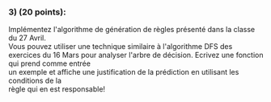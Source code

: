 ### 3)	(20	points):
Implémentez	l'algorithme	de	génération	de	règles	présenté	dans	la	classe	du	27	Avril.	
Vous	pouvez	utiliser	une	technique	similaire	à	l'algorithme	DFS	des	exercices	du	16
Mars	pour	analyser	l'arbre	de	décision.	Ecrivez	une	fonction	qui	prend	comme	entrée	
un	exemple	et	affiche	une	justification	de	la	prédiction	en	utilisant	les	conditions	de	la	
règle	qui	en	est	responsable!